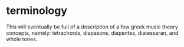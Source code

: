 <h1>terminology</h1>
This will eventually be full of a description of a few greek music theory concepts, namely: tetrachords, diapasons, diapentes, diatessaran, and whole tones. 